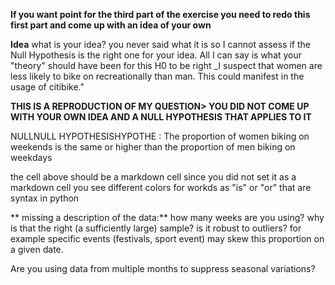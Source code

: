 **If you want point for the third part of the exercise you need to redo this first part and come up with an idea of your own**


**Idea** what is your idea? you never said what it is so I cannot assess if the Null Hypothesis is the right one for your idea. All I can say is what your "theory" should have been for this H0 to be right
_I suspect that women are less likely to bike on recreationally than man. This could manifest in the usage of citibike."


**THIS IS A REPRODUCTION OF MY QUESTION> YOU DID NOT COME UP WITH YOUR OWN IDEA AND A NULL HYPOTHESIS THAT APPLIES TO IT** 

NULLNULL  HYPOTHESISHYPOTHE :
The proportion of women biking on weekends is the same or higher than the proportion of men biking on weekdays

the cell above should be a markdown cell since you did not set it as a markdown cell you see different colors for workds as "is" or "or" that are syntax in python


** missing a description of the data:** 
how many weeks are you using? why is that the right (a sufficiently large) sample? is it robust to outliers? for example specific events (festivals, sport event) may skew this proportion on a given date. 

Are you using data from multiple months to suppress seasonal variations?



